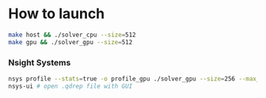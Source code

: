 # How to launch

```bash
make host && ./solver_cpu --size=512
make gpu && ./solver_gpu --size=512
```

### Nsight Systems

```bash
nsys profile --stats=true -o profile_gpu ./solver_gpu --size=256 --max_iter=50 # -acc=multicore for CPU activity monitoring && keep --max_iter small
nsys-ui # open .qdrep file with GUI
```
